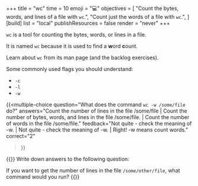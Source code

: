 +++
title = "wc"
time = 10
emoji = "💻"
objectives = [
  "Count the bytes, words, and lines of a file with `wc`.",
  "Count just the words of a file with `wc`.",
]
[build]
  list = "local"
  publishResources = false
  render = "never"
+++

`wc` is a tool for counting the bytes, words, or lines in a file.

It is named `wc` because it is used to find a **w**ord **c**ount.

Learn about `wc` from its man page (and the backlog exercises).

Some commonly used flags you should understand:
* `-c`
* `-l`
* `-w`

{{<multiple-choice
question="What does the command `wc -w /some/file` do?"
answers="Count the number of lines in the file /some/file | Count the number of bytes, words, and lines in the file /some/file. | Count the number of words in the file /some/file."
feedback="Not quite - check the meaning of -w. | Not quite - check the meaning of -w. | Right! -w means count words."
correct="2"
>}}


{{<note type="Exercise">}}
Write down answers to the following question:

If you want to get the number of lines in the file `/some/other/file`, what command would you run?
{{</note>}}
